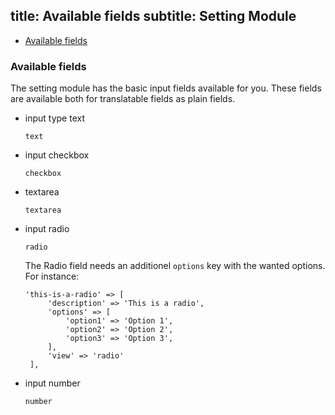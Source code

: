 title: Available fields
subtitle: Setting Module
-------

- [Available fields](#available-fields)

### <a name="available-fields" class="anchor" href="#available-fields"></a> Available fields

The setting module has the basic input fields available for you. These fields are available both for translatable fields as plain fields.

- input type text

    ``` .language-markup
    text
    ```
- input checkbox

  ``` .language-markup
  checkbox
  ```
- textarea

  ``` .language-markup
  textarea
  ```
- input radio

  ``` .language-markup
  radio
  ```
  The Radio field needs an additionel `options` key with the wanted options. For instance:
  
  ``` .language-php
  'this-is-a-radio' => [
       'description' => 'This is a radio',
       'options' => [
           'option1' => 'Option 1',
           'option2' => 'Option 2',
           'option3' => 'Option 3',
       ],
       'view' => 'radio'
   ],
   ```
- input number

  ``` .language-markup
  number
  ```
  

